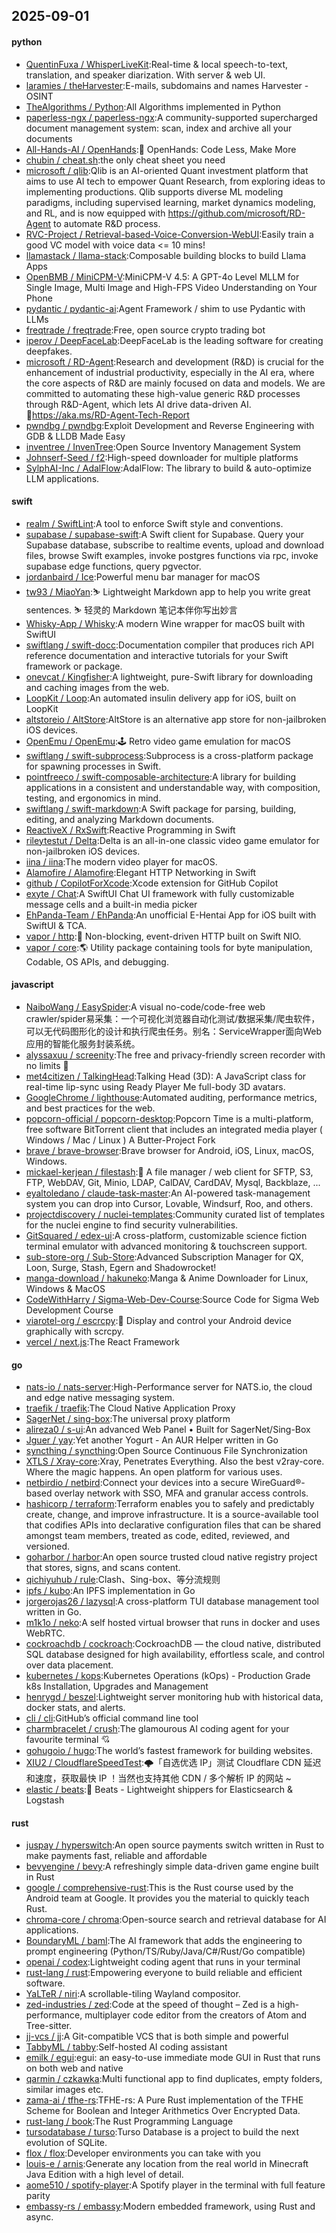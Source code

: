 ## 2025-09-01

#### python
* [QuentinFuxa / WhisperLiveKit](https://github.com/QuentinFuxa/WhisperLiveKit):Real-time & local speech-to-text, translation, and speaker diarization. With server & web UI.
* [laramies / theHarvester](https://github.com/laramies/theHarvester):E-mails, subdomains and names Harvester - OSINT
* [TheAlgorithms / Python](https://github.com/TheAlgorithms/Python):All Algorithms implemented in Python
* [paperless-ngx / paperless-ngx](https://github.com/paperless-ngx/paperless-ngx):A community-supported supercharged document management system: scan, index and archive all your documents
* [All-Hands-AI / OpenHands](https://github.com/All-Hands-AI/OpenHands):🙌 OpenHands: Code Less, Make More
* [chubin / cheat.sh](https://github.com/chubin/cheat.sh):the only cheat sheet you need
* [microsoft / qlib](https://github.com/microsoft/qlib):Qlib is an AI-oriented Quant investment platform that aims to use AI tech to empower Quant Research, from exploring ideas to implementing productions. Qlib supports diverse ML modeling paradigms, including supervised learning, market dynamics modeling, and RL, and is now equipped with https://github.com/microsoft/RD-Agent to automate R&D process.
* [RVC-Project / Retrieval-based-Voice-Conversion-WebUI](https://github.com/RVC-Project/Retrieval-based-Voice-Conversion-WebUI):Easily train a good VC model with voice data <= 10 mins!
* [llamastack / llama-stack](https://github.com/llamastack/llama-stack):Composable building blocks to build Llama Apps
* [OpenBMB / MiniCPM-V](https://github.com/OpenBMB/MiniCPM-V):MiniCPM-V 4.5: A GPT-4o Level MLLM for Single Image, Multi Image and High-FPS Video Understanding on Your Phone
* [pydantic / pydantic-ai](https://github.com/pydantic/pydantic-ai):Agent Framework / shim to use Pydantic with LLMs
* [freqtrade / freqtrade](https://github.com/freqtrade/freqtrade):Free, open source crypto trading bot
* [iperov / DeepFaceLab](https://github.com/iperov/DeepFaceLab):DeepFaceLab is the leading software for creating deepfakes.
* [microsoft / RD-Agent](https://github.com/microsoft/RD-Agent):Research and development (R&D) is crucial for the enhancement of industrial productivity, especially in the AI era, where the core aspects of R&D are mainly focused on data and models. We are committed to automating these high-value generic R&D processes through R&D-Agent, which lets AI drive data-driven AI. 🔗https://aka.ms/RD-Agent-Tech-Report
* [pwndbg / pwndbg](https://github.com/pwndbg/pwndbg):Exploit Development and Reverse Engineering with GDB & LLDB Made Easy
* [inventree / InvenTree](https://github.com/inventree/InvenTree):Open Source Inventory Management System
* [Johnserf-Seed / f2](https://github.com/Johnserf-Seed/f2):High-speed downloader for multiple platforms
* [SylphAI-Inc / AdalFlow](https://github.com/SylphAI-Inc/AdalFlow):AdalFlow: The library to build & auto-optimize LLM applications.

#### swift
* [realm / SwiftLint](https://github.com/realm/SwiftLint):A tool to enforce Swift style and conventions.
* [supabase / supabase-swift](https://github.com/supabase/supabase-swift):A Swift client for Supabase. Query your Supabase database, subscribe to realtime events, upload and download files, browse Swift examples, invoke postgres functions via rpc, invoke supabase edge functions, query pgvector.
* [jordanbaird / Ice](https://github.com/jordanbaird/Ice):Powerful menu bar manager for macOS
* [tw93 / MiaoYan](https://github.com/tw93/MiaoYan):⛷ Lightweight Markdown app to help you write great sentences. ⛷ 轻灵的 Markdown 笔记本伴你写出妙言
* [Whisky-App / Whisky](https://github.com/Whisky-App/Whisky):A modern Wine wrapper for macOS built with SwiftUI
* [swiftlang / swift-docc](https://github.com/swiftlang/swift-docc):Documentation compiler that produces rich API reference documentation and interactive tutorials for your Swift framework or package.
* [onevcat / Kingfisher](https://github.com/onevcat/Kingfisher):A lightweight, pure-Swift library for downloading and caching images from the web.
* [LoopKit / Loop](https://github.com/LoopKit/Loop):An automated insulin delivery app for iOS, built on LoopKit
* [altstoreio / AltStore](https://github.com/altstoreio/AltStore):AltStore is an alternative app store for non-jailbroken iOS devices.
* [OpenEmu / OpenEmu](https://github.com/OpenEmu/OpenEmu):🕹 Retro video game emulation for macOS
* [swiftlang / swift-subprocess](https://github.com/swiftlang/swift-subprocess):Subprocess is a cross-platform package for spawning processes in Swift.
* [pointfreeco / swift-composable-architecture](https://github.com/pointfreeco/swift-composable-architecture):A library for building applications in a consistent and understandable way, with composition, testing, and ergonomics in mind.
* [swiftlang / swift-markdown](https://github.com/swiftlang/swift-markdown):A Swift package for parsing, building, editing, and analyzing Markdown documents.
* [ReactiveX / RxSwift](https://github.com/ReactiveX/RxSwift):Reactive Programming in Swift
* [rileytestut / Delta](https://github.com/rileytestut/Delta):Delta is an all-in-one classic video game emulator for non-jailbroken iOS devices.
* [iina / iina](https://github.com/iina/iina):The modern video player for macOS.
* [Alamofire / Alamofire](https://github.com/Alamofire/Alamofire):Elegant HTTP Networking in Swift
* [github / CopilotForXcode](https://github.com/github/CopilotForXcode):Xcode extension for GitHub Copilot
* [exyte / Chat](https://github.com/exyte/Chat):A SwiftUI Chat UI framework with fully customizable message cells and a built-in media picker
* [EhPanda-Team / EhPanda](https://github.com/EhPanda-Team/EhPanda):An unofficial E-Hentai App for iOS built with SwiftUI & TCA.
* [vapor / http](https://github.com/vapor/http):🚀 Non-blocking, event-driven HTTP built on Swift NIO.
* [vapor / core](https://github.com/vapor/core):🌎 Utility package containing tools for byte manipulation, Codable, OS APIs, and debugging.

#### javascript
* [NaiboWang / EasySpider](https://github.com/NaiboWang/EasySpider):A visual no-code/code-free web crawler/spider易采集：一个可视化浏览器自动化测试/数据采集/爬虫软件，可以无代码图形化的设计和执行爬虫任务。别名：ServiceWrapper面向Web应用的智能化服务封装系统。
* [alyssaxuu / screenity](https://github.com/alyssaxuu/screenity):The free and privacy-friendly screen recorder with no limits 🎥
* [met4citizen / TalkingHead](https://github.com/met4citizen/TalkingHead):Talking Head (3D): A JavaScript class for real-time lip-sync using Ready Player Me full-body 3D avatars.
* [GoogleChrome / lighthouse](https://github.com/GoogleChrome/lighthouse):Automated auditing, performance metrics, and best practices for the web.
* [popcorn-official / popcorn-desktop](https://github.com/popcorn-official/popcorn-desktop):Popcorn Time is a multi-platform, free software BitTorrent client that includes an integrated media player ( Windows / Mac / Linux ) A Butter-Project Fork
* [brave / brave-browser](https://github.com/brave/brave-browser):Brave browser for Android, iOS, Linux, macOS, Windows.
* [mickael-kerjean / filestash](https://github.com/mickael-kerjean/filestash):📁 A file manager / web client for SFTP, S3, FTP, WebDAV, Git, Minio, LDAP, CalDAV, CardDAV, Mysql, Backblaze, ...
* [eyaltoledano / claude-task-master](https://github.com/eyaltoledano/claude-task-master):An AI-powered task-management system you can drop into Cursor, Lovable, Windsurf, Roo, and others.
* [projectdiscovery / nuclei-templates](https://github.com/projectdiscovery/nuclei-templates):Community curated list of templates for the nuclei engine to find security vulnerabilities.
* [GitSquared / edex-ui](https://github.com/GitSquared/edex-ui):A cross-platform, customizable science fiction terminal emulator with advanced monitoring & touchscreen support.
* [sub-store-org / Sub-Store](https://github.com/sub-store-org/Sub-Store):Advanced Subscription Manager for QX, Loon, Surge, Stash, Egern and Shadowrocket!
* [manga-download / hakuneko](https://github.com/manga-download/hakuneko):Manga & Anime Downloader for Linux, Windows & MacOS
* [CodeWithHarry / Sigma-Web-Dev-Course](https://github.com/CodeWithHarry/Sigma-Web-Dev-Course):Source Code for Sigma Web Development Course
* [viarotel-org / escrcpy](https://github.com/viarotel-org/escrcpy):📱 Display and control your Android device graphically with scrcpy.
* [vercel / next.js](https://github.com/vercel/next.js):The React Framework

#### go
* [nats-io / nats-server](https://github.com/nats-io/nats-server):High-Performance server for NATS.io, the cloud and edge native messaging system.
* [traefik / traefik](https://github.com/traefik/traefik):The Cloud Native Application Proxy
* [SagerNet / sing-box](https://github.com/SagerNet/sing-box):The universal proxy platform
* [alireza0 / s-ui](https://github.com/alireza0/s-ui):An advanced Web Panel • Built for SagerNet/Sing-Box
* [Jguer / yay](https://github.com/Jguer/yay):Yet another Yogurt - An AUR Helper written in Go
* [syncthing / syncthing](https://github.com/syncthing/syncthing):Open Source Continuous File Synchronization
* [XTLS / Xray-core](https://github.com/XTLS/Xray-core):Xray, Penetrates Everything. Also the best v2ray-core. Where the magic happens. An open platform for various uses.
* [netbirdio / netbird](https://github.com/netbirdio/netbird):Connect your devices into a secure WireGuard®-based overlay network with SSO, MFA and granular access controls.
* [hashicorp / terraform](https://github.com/hashicorp/terraform):Terraform enables you to safely and predictably create, change, and improve infrastructure. It is a source-available tool that codifies APIs into declarative configuration files that can be shared amongst team members, treated as code, edited, reviewed, and versioned.
* [goharbor / harbor](https://github.com/goharbor/harbor):An open source trusted cloud native registry project that stores, signs, and scans content.
* [qichiyuhub / rule](https://github.com/qichiyuhub/rule):Clash、Sing-box、等分流规则
* [ipfs / kubo](https://github.com/ipfs/kubo):An IPFS implementation in Go
* [jorgerojas26 / lazysql](https://github.com/jorgerojas26/lazysql):A cross-platform TUI database management tool written in Go.
* [m1k1o / neko](https://github.com/m1k1o/neko):A self hosted virtual browser that runs in docker and uses WebRTC.
* [cockroachdb / cockroach](https://github.com/cockroachdb/cockroach):CockroachDB — the cloud native, distributed SQL database designed for high availability, effortless scale, and control over data placement.
* [kubernetes / kops](https://github.com/kubernetes/kops):Kubernetes Operations (kOps) - Production Grade k8s Installation, Upgrades and Management
* [henrygd / beszel](https://github.com/henrygd/beszel):Lightweight server monitoring hub with historical data, docker stats, and alerts.
* [cli / cli](https://github.com/cli/cli):GitHub’s official command line tool
* [charmbracelet / crush](https://github.com/charmbracelet/crush):The glamourous AI coding agent for your favourite terminal 💘
* [gohugoio / hugo](https://github.com/gohugoio/hugo):The world’s fastest framework for building websites.
* [XIU2 / CloudflareSpeedTest](https://github.com/XIU2/CloudflareSpeedTest):🌩「自选优选 IP」测试 Cloudflare CDN 延迟和速度，获取最快 IP ！当然也支持其他 CDN / 多个解析 IP 的网站 ~
* [elastic / beats](https://github.com/elastic/beats):🐠 Beats - Lightweight shippers for Elasticsearch & Logstash

#### rust
* [juspay / hyperswitch](https://github.com/juspay/hyperswitch):An open source payments switch written in Rust to make payments fast, reliable and affordable
* [bevyengine / bevy](https://github.com/bevyengine/bevy):A refreshingly simple data-driven game engine built in Rust
* [google / comprehensive-rust](https://github.com/google/comprehensive-rust):This is the Rust course used by the Android team at Google. It provides you the material to quickly teach Rust.
* [chroma-core / chroma](https://github.com/chroma-core/chroma):Open-source search and retrieval database for AI applications.
* [BoundaryML / baml](https://github.com/BoundaryML/baml):The AI framework that adds the engineering to prompt engineering (Python/TS/Ruby/Java/C#/Rust/Go compatible)
* [openai / codex](https://github.com/openai/codex):Lightweight coding agent that runs in your terminal
* [rust-lang / rust](https://github.com/rust-lang/rust):Empowering everyone to build reliable and efficient software.
* [YaLTeR / niri](https://github.com/YaLTeR/niri):A scrollable-tiling Wayland compositor.
* [zed-industries / zed](https://github.com/zed-industries/zed):Code at the speed of thought – Zed is a high-performance, multiplayer code editor from the creators of Atom and Tree-sitter.
* [jj-vcs / jj](https://github.com/jj-vcs/jj):A Git-compatible VCS that is both simple and powerful
* [TabbyML / tabby](https://github.com/TabbyML/tabby):Self-hosted AI coding assistant
* [emilk / egui](https://github.com/emilk/egui):egui: an easy-to-use immediate mode GUI in Rust that runs on both web and native
* [qarmin / czkawka](https://github.com/qarmin/czkawka):Multi functional app to find duplicates, empty folders, similar images etc.
* [zama-ai / tfhe-rs](https://github.com/zama-ai/tfhe-rs):TFHE-rs: A Pure Rust implementation of the TFHE Scheme for Boolean and Integer Arithmetics Over Encrypted Data.
* [rust-lang / book](https://github.com/rust-lang/book):The Rust Programming Language
* [tursodatabase / turso](https://github.com/tursodatabase/turso):Turso Database is a project to build the next evolution of SQLite.
* [flox / flox](https://github.com/flox/flox):Developer environments you can take with you
* [louis-e / arnis](https://github.com/louis-e/arnis):Generate any location from the real world in Minecraft Java Edition with a high level of detail.
* [aome510 / spotify-player](https://github.com/aome510/spotify-player):A Spotify player in the terminal with full feature parity
* [embassy-rs / embassy](https://github.com/embassy-rs/embassy):Modern embedded framework, using Rust and async.
